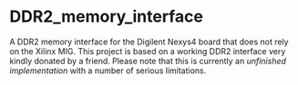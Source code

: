 # DDR2_memory_interface
A DDR2 memory interface for the Digilent Nexys4 board that does not rely on the Xilinx MIG.  This project is based on a working DDR2 interface very kindly donated by a friend.  Please note that this is currently an _unfinished implementation_ with a number of serious limitations.
